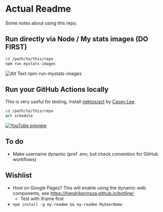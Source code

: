 # Actual Readme
Some notes about using this repo.

## Run directly via Node / My stats images (DO FIRST)
```sh
cd /path/to/this/repo
npm run mystats-images
```
![Alt Text](storage/samples/npm-run-mystats-images.gif)
npm-run-mystats-images

## Run your GitHub Actions locally
This is very useful for testing, install [nektos/act](https://github.com/nektos/act) by [Casey Lee](https://cplee.org/).
```sh
cd /path/to/this/repo
act schedule
```
[![YouTube preview](https://img.youtube.com/vi/Dee1FYYUP9I/0.jpg)](https://www.youtube.com/watch?v=Dee1FYYUP9I)

## To do
- Make username dynamic (pref .env, but check convention for GitHub workflows)

## Wishlist
- Host on Google Pages? This will enable using the dynamic web components, see https://hendrikprinsza.github.io/botline/
  - Test with iframe first
- `npm install -g my-readme && my-readme MyUserName`

